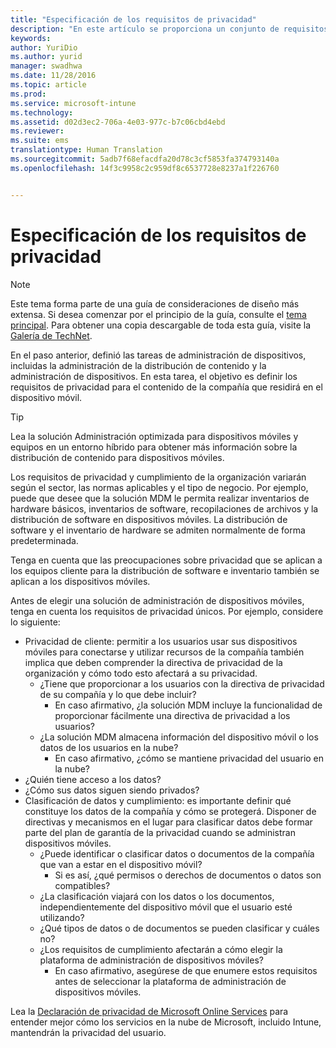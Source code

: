 ```yaml
---
title: "Especificación de los requisitos de privacidad"
description: "En este artículo se proporciona un conjunto de requisitos de privacidad comunes que debe usarse en un escenario de administración de dispositivos móviles."
keywords: 
author: YuriDio
ms.author: yurid
manager: swadhwa
ms.date: 11/28/2016
ms.topic: article
ms.prod: 
ms.service: microsoft-intune
ms.technology: 
ms.assetid: d02d3ec2-706a-4e03-977c-b7c06cbd4ebd
ms.reviewer: 
ms.suite: ems
translationtype: Human Translation
ms.sourcegitcommit: 5adb7f68efacdfa20d78c3cf5853fa374793140a
ms.openlocfilehash: 14f3c9958c2c959df8c6537728e8237a1f226760


---
```


# <a name="specify-your-privacy-requirements"></a>Especificación de los requisitos de privacidad

>[!NOTE]
>Este tema forma parte de una guía de consideraciones de diseño más extensa. Si desea comenzar por el principio de la guía, consulte el [tema principal](mdm-design-considerations-guide.md). Para obtener una copia descargable de toda esta guía, visite la [Galería de TechNet](https://gallery.technet.microsoft.com/Mobile-Device-Management-7d401582).


En el paso anterior, definió las tareas de administración de dispositivos, incluidas la administración de la distribución de contenido y la administración de dispositivos. En esta tarea, el objetivo es definir los requisitos de privacidad para el contenido de la compañía que residirá en el dispositivo móvil.

>[!TIP]
> Lea la solución Administración optimizada para dispositivos móviles y equipos en un entorno híbrido para obtener más información sobre la distribución de contenido para dispositivos móviles.

Los requisitos de privacidad y cumplimiento de la organización variarán según el sector, las normas aplicables y el tipo de negocio. Por ejemplo, puede que desee que la solución MDM le permita realizar inventarios de hardware básicos, inventarios de software, recopilaciones de archivos y la distribución de software en dispositivos móviles. La distribución de software y el inventario de hardware se admiten normalmente de forma predeterminada.

Tenga en cuenta que las preocupaciones sobre privacidad que se aplican a los equipos cliente para la distribución de software e inventario también se aplican a los dispositivos móviles.

Antes de elegir una solución de administración de dispositivos móviles, tenga en cuenta los requisitos de privacidad únicos. Por ejemplo, considere lo siguiente:

- Privacidad de cliente: permitir a los usuarios usar sus dispositivos móviles para conectarse y utilizar recursos de la compañía también implica que deben comprender la directiva de privacidad de la organización y cómo todo esto afectará a su privacidad.
    - ¿Tiene que proporcionar a los usuarios con la directiva de privacidad de su compañía y lo que debe incluir?
        - En caso afirmativo, ¿la solución MDM incluye la funcionalidad de proporcionar fácilmente una directiva de privacidad a los usuarios?
    - ¿La solución MDM almacena información del dispositivo móvil o los datos de los usuarios en la nube?
        - En caso afirmativo, ¿cómo se mantiene privacidad del usuario en la nube?
- ¿Quién tiene acceso a los datos?
- ¿Cómo sus datos siguen siendo privados?
- Clasificación de datos y cumplimiento: es importante definir qué constituye los datos de la compañía y cómo se protegerá. Disponer de directivas y mecanismos en el lugar para clasificar datos debe formar parte del plan de garantía de la privacidad cuando se administran dispositivos móviles.
    - ¿Puede identificar o clasificar datos o documentos de la compañía que van a estar en el dispositivo móvil?
        - Si es así, ¿qué permisos o derechos de documentos o datos son compatibles?
    - ¿La clasificación viajará con los datos o los documentos, independientemente del dispositivo móvil que el usuario esté utilizando?
    - ¿Qué tipos de datos o de documentos se pueden clasificar y cuáles no?
    - ¿Los requisitos de cumplimiento afectarán a cómo elegir la plataforma de administración de dispositivos móviles?
        - En caso afirmativo, asegúrese de que enumere estos requisitos antes de seleccionar la plataforma de administración de dispositivos móviles.

Lea la [Declaración de privacidad de Microsoft Online Services](http://www.microsoft.com/server-cloud/products/intune-trust-center/privacy.aspx) para entender mejor cómo los servicios en la nube de Microsoft, incluido Intune, mantendrán la privacidad del usuario.



<!--HONumber=Nov16_HO4-->


